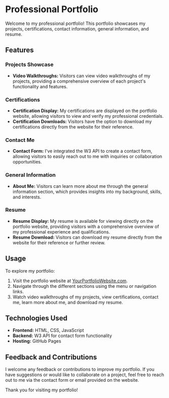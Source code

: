 # Professional Portfolio

Welcome to my professional portfolio! This portfolio showcases my projects, certifications, contact information, general information, and resume.

## Features

### Projects Showcase

- **Video Walkthroughs:** Visitors can view video walkthroughs of my projects, providing a comprehensive overview of each project's functionality and features.
  
### Certifications

- **Certification Display:** My certifications are displayed on the portfolio website, allowing visitors to view and verify my professional credentials.
- **Certification Downloads:** Visitors have the option to download my certifications directly from the website for their reference.

### Contact Me

- **Contact Form:** I've integrated the W3 API to create a contact form, allowing visitors to easily reach out to me with inquiries or collaboration opportunities.

### General Information

- **About Me:** Visitors can learn more about me through the general information section, which provides insights into my background, skills, and interests.

### Resume

- **Resume Display:** My resume is available for viewing directly on the portfolio website, providing visitors with a comprehensive overview of my professional experience and qualifications.
- **Resume Download:** Visitors can download my resume directly from the website for their reference or further review.

## Usage

To explore my portfolio:

1. Visit the portfolio website at [YourPortfolioWebsite.com](https://githubravisharma.github.io/Ravi-sPortfolio/).
2. Navigate through the different sections using the menu or navigation links.
3. Watch video walkthroughs of my projects, view certifications, contact me, learn more about me, and download my resume.

## Technologies Used

- **Frontend:** HTML, CSS, JavaScript
- **Backend:** W3 API for contact form functionality
- **Hosting:** GitHub Pages

## Feedback and Contributions

I welcome any feedback or contributions to improve my portfolio. If you have suggestions or would like to collaborate on a project, feel free to reach out to me via the contact form or email provided on the website.

Thank you for visiting my portfolio!

